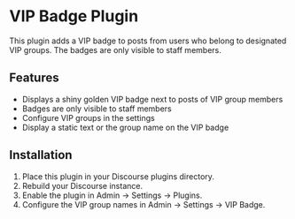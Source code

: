 # VIP Badge Plugin

This plugin adds a VIP badge to posts from users who belong to designated VIP groups. The badges are only visible to staff members.

## Features

- Displays a shiny golden VIP badge next to posts of VIP group members
- Badges are only visible to staff members
- Configure VIP groups in the settings
- Display a static text or the group name on the VIP badge

## Installation

1. Place this plugin in your Discourse plugins directory.
2. Rebuild your Discourse instance.
3. Enable the plugin in Admin → Settings → Plugins.
4. Configure the VIP group names in Admin → Settings → VIP Badge.
